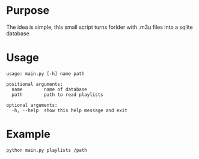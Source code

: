 # Purpose
The idea is simple, this small script turns forlder with .m3u files into a sqlite database 
# Usage
```
usage: main.py [-h] name path

positional arguments:
  name        name of database
  path        path to read playlists

optional arguments:
  -h, --help  show this help message and exit
```
# Example
```
python main.py playlists /path
```
